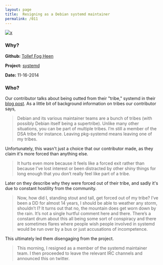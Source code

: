```yaml
---
layout: page
title:  Resigning as a Debian systemd maintainer
permalink: /011
---
```


[![x](https://img.shields.io/badge/-Community%20Hostility-red)](/#CH)

### Why?

**Github:** [Tollef Fog Heen](https://github.com/tfheen)

**Project:** [systemd](https://www.freedesktop.org/wiki/Software/systemd/)

**Date:** 11-16-2014

### Who?

Our contributor talks about being outted from their "tribe," systemd in their [blog post](https://err.no/personal/blog/tech/debian/2014-11-16-23-55_resigning_from_pkg-systemd/). As a little bit of background information on tribes our contributor says, 

> Debian and its various maintainer teams are a bunch of tribes (with possibly Debian itself being a supertribe).  Unlike many other situations, you can be part of multiple tribes.  I’m still a member of the DSA tribe for instance.  Leaving pkg-systemd means leaving one of my tribes.

Unfortunately, this wasn't just a choice that our contributor made, as they claim it's more forced than anything else. 

> It hurts even more because it feels like a forced exit rather than because I’ve lost interest or been distracted by other shiny things for long enough that you don’t really feel like part of a tribe.  

Later on they describe why they were forced out of their tribe, and sadly it's due to constant hostility from the community. 

> Now, how did I, standing stout and tall, get forced out of my tribe? I’ve been a DD for almost 14 years, I should be able to weather any storm, shouldn’t I?  It turns out that no, the mountain does get worn down by the rain.  It’s not a single hurtful comment here and there. There’s a constant drum about this all being some sort of conspiracy and there are sometimes flares where people wish people involved in systemd would be run over by a bus or just accusations of incompetence.

This ultimately led them disengaging from the project. 

> This morning, I resigned as a member of the systemd maintainer team. I then proceeded to leave the relevant IRC channels and announced this on twitter.
